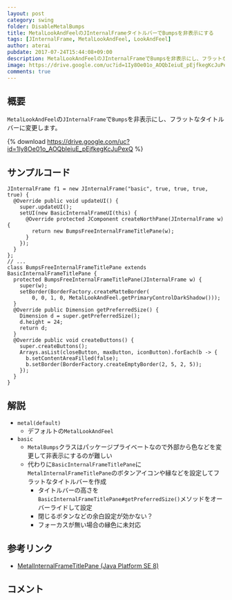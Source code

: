 ```yaml
---
layout: post
category: swing
folder: DisableMetalBumps
title: MetalLookAndFeelのJInternalFrameタイトルバーでBumpsを非表示にする
tags: [JInternalFrame, MetalLookAndFeel, LookAndFeel]
author: aterai
pubdate: 2017-07-24T15:44:08+09:00
description: MetalLookAndFeelのJInternalFrameでBumpsを非表示にし、フラットなタイトルバーに変更します。
image: https://drive.google.com/uc?id=1Iy8Oe01o_AOQbIeiuE_pEjfkegKcJuPexQ
comments: true
---
```

## 概要
`MetalLookAndFeel`の`JInternalFrame`で`Bumps`を非表示にし、フラットなタイトルバーに変更します。

{% download https://drive.google.com/uc?id=1Iy8Oe01o_AOQbIeiuE_pEjfkegKcJuPexQ %}

## サンプルコード
<pre class="prettyprint"><code>JInternalFrame f1 = new JInternalFrame("basic", true, true, true, true) {
  @Override public void updateUI() {
    super.updateUI();
    setUI(new BasicInternalFrameUI(this) {
      @Override protected JComponent createNorthPane(JInternalFrame w) {
        return new BumpsFreeInternalFrameTitlePane(w);
      }
    });
  }
};
// ...
class BumpsFreeInternalFrameTitlePane extends BasicInternalFrameTitlePane {
  protected BumpsFreeInternalFrameTitlePane(JInternalFrame w) {
    super(w);
    setBorder(BorderFactory.createMatteBorder(
        0, 0, 1, 0, MetalLookAndFeel.getPrimaryControlDarkShadow()));
  }
  @Override public Dimension getPreferredSize() {
    Dimension d = super.getPreferredSize();
    d.height = 24;
    return d;
  }
  @Override public void createButtons() {
    super.createButtons();
    Arrays.asList(closeButton, maxButton, iconButton).forEach(b -&gt; {
      b.setContentAreaFilled(false);
      b.setBorder(BorderFactory.createEmptyBorder(2, 5, 2, 5));
    });
  }
}
</code></pre>

## 解説
- `metal(default)`
    - デフォルトの`MetalLookAndFeel`
- `basic`
    - `MetalBumps`クラスはパッケージプライベートなので外部から色などを変更して非表示にするのが難しい
    - 代わりに`BasicInternalFrameTitlePane`に`MetalInternalFrameTitlePane`のボタンアイコンや縁などを設定してフラットなタイトルバーを作成
        - タイトルバーの高さを`BasicInternalFrameTitlePane#getPreferredSize()`メソッドをオーバーライドして設定
        - 閉じるボタンなどの余白設定が効かない？
        - フォーカスが無い場合の縁色に未対応

<!-- dummy comment line for breaking list -->

## 参考リンク
- [MetalInternalFrameTitlePane (Java Platform SE 8)](https://docs.oracle.com/javase/jp/8/docs/api/javax/swing/plaf/metal/MetalInternalFrameTitlePane.html)

<!-- dummy comment line for breaking list -->

## コメント
